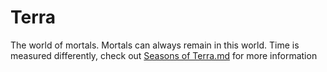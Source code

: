 # Terra

The world of mortals. Mortals can always remain in this world.
Time is measured differently, check out [Seasons of Terra.md](../Concepts/Seasons%20of%20Terra.md) for more information